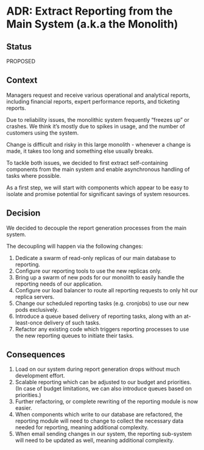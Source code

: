 # ADR: Extract Reporting from the Main System (a.k.a the Monolith)

## Status

PROPOSED

## Context

Managers request and receive various operational and analytical reports,
including financial reports, expert performance reports, and ticketing
reports.

Due to reliability issues, the monolithic system frequently “freezes up” or
crashes. We think it’s mostly due to spikes in usage, and the number of
customers using the system.

Change is difficult and risky in this large monolith - whenever a change is
made, it takes too long and something else usually breaks.

To tackle both issues, we decided to first extract self-containing components
from the main system and enable asynchronous handling of tasks where possible.

As a first step, we will start with components which appear to be easy to isolate
and promise potential for significant savings of system resources.

## Decision

We decided to decouple the report generation processes from the main system.

The decoupling will happen via the following changes:

1. Dedicate a swarm of read-only replicas of our main database to reporting.
2. Configure our reporting tools to use the new replicas only.
3. Bring up a swarm of new pods for our monolith to easily handle the reporting
needs of our application.
4. Configure our load balancer to route all reporting requests to only hit our
replica servers.
5. Change our scheduled reporting tasks (e.g. cronjobs) to use our new pods
exclusively.
6. Introduce a queue based delivery of reporting tasks, along with an
at-least-once delivery of such tasks.
7. Refactor any existing code which triggers reporting processes to use the new
reporting queues to initiate their tasks.

## Consequences

1. Load on our system during report generation drops without much development
effort.
2. Scalable reporting which can be adjusted to our budget and priorities. (In
case of budget limitations, we can also introduce queues based on priorities.)
3. Further refactoring, or complete rewriting of the reporting module is now 
easier.
4. When components which write to our database are refactored, the reporting
module will need to change to collect the necessary data needed for reporting,
meaning additional complexity.
5. When email sending changes in our system, the reporting sub-system will need
to be updated as well, meaning additional complexity.
